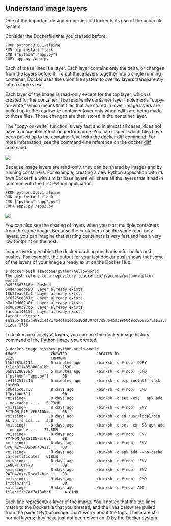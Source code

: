 ## Understand image layers
One of the important design properties of Docker is its use of the union file system.

Consider the Dockerfile that you created before:
```
FROM python:3.6.1-alpine
RUN pip install flask 
CMD ["python","app.py"]
COPY app.py /app.py
```

Each of these lines is a layer. Each layer contains only the delta, or changes from the layers before it. To put these layers together into a single running container, Docker uses the union file system to overlay layers transparently into a single view.

Each layer of the image is read-only except for the top layer, which is created for the container. The read/write container layer implements "copy-on-write," which means that files that are stored in lower image layers are pulled up to the read/write container layer only when edits are being made to those files. Those changes are then stored in the container layer.

The "copy-on-write" function is very fast and in almost all cases, does not have a noticeable effect on performance. You can inspect which files have been pulled up to the container level with the docker diff command. For more information, see the command-line reference on the docker [diff](https://docs.docker.com/engine/reference/commandline/diff/) command.

<img src=https://courses.cognitiveclass.ai/asset-v1:IBMDeveloperSkillsNetwork+CO0101EN+v1+type@asset+block/lab2-step6-understanding_image_layers_1.png />


Because image layers are read-only, they can be shared by images and by running containers. For example, creating a new Python application with its own Dockerfile with similar base layers will share all the layers that it had in common with the first Python application.

```
FROM python:3.6.1-alpine
RUN pip install flask
CMD ["python","app2.py"]
COPY app2.py /app2.py
```

<img src="https://courses.cognitiveclass.ai/asset-v1:IBMDeveloperSkillsNetwork+CO0101EN+v1+type@asset+block/lab2-step6-understanding_image_layers_2-1.png" />


You can also see the sharing of layers when you start multiple containers from the same image. Because the containers use the same read-only layers, you can imagine that starting containers is very fast and has a very low footprint on the host.

Image layering enables the docker caching mechanism for builds and pushes. For example, the output for your last docker push shows that some of the layers of your image already exist on the Docker Hub.

```
$ docker push jzaccone/python-hello-world
The push refers to a repository [docker.io/jzaccone/python-hello-world]
94525867566e: Pushed 
64d445ecbe93: Layer already exists 
18b27eac38a1: Layer already exists 
3f6f25cd8b1e: Layer already exists 
b7af9d602a0f: Layer already exists 
ed06208397d5: Layer already exists 
5accac14015f: Layer already exists 
latest: digest: sha256:91874e88c14f217b4cab1dd5510da307bf7d9364bd39860c9cc8688573ab1a3a size: 1786
```

To look more closely at layers, you can use the docker image history command of the Python image you created.

```
$ docker image history python-hello-world
IMAGE               CREATED             CREATED BY                                      SIZE                COMMENT
f1b2781b3111        5 minutes ago       /bin/sh -c #(nop) COPY file:0114358808a1bb...   159B                
0ab91286958b        5 minutes ago       /bin/sh -c #(nop)  CMD ["python" "app.py"]      0B                  
ce41f2517c16        5 minutes ago       /bin/sh -c pip install flask                    10.6MB              
c86415c03c37        8 days ago          /bin/sh -c #(nop)  CMD ["python3"]              0B                  
<missing>           8 days ago          /bin/sh -c set -ex;   apk add --no-cache -...   5.73MB              
<missing>           8 days ago          /bin/sh -c #(nop)  ENV PYTHON_PIP_VERSION=...   0B                  
<missing>           8 days ago          /bin/sh -c cd /usr/local/bin  && ln -s idl...   32B                 
<missing>           8 days ago          /bin/sh -c set -ex  && apk add --no-cache ...   77.5MB              
<missing>           8 days ago          /bin/sh -c #(nop)  ENV PYTHON_VERSION=3.6.1     0B                  
<missing>           8 days ago          /bin/sh -c #(nop)  ENV GPG_KEY=0D96DF4D411...   0B                  
<missing>           8 days ago          /bin/sh -c apk add --no-cache ca-certificates   618kB               
<missing>           8 days ago          /bin/sh -c #(nop)  ENV LANG=C.UTF-8             0B                  
<missing>           8 days ago          /bin/sh -c #(nop)  ENV PATH=/usr/local/bin...   0B                  
<missing>           9 days ago          /bin/sh -c #(nop)  CMD ["/bin/sh"]              0B                  
<missing>           9 days ago          /bin/sh -c #(nop) ADD file:cf1b74f7af8abcf...   4.81MB  
```

Each line represents a layer of the image. You'll notice that the top lines match to the Dockerfile that you created, and the lines below are pulled from the parent Python image. Don't worry about the <missing> tags. These are still normal layers; they have just not been given an ID by the Docker system.
